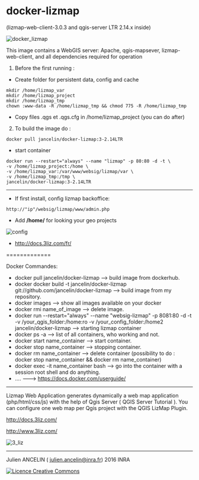 docker-lizmap 
=============

(lizmap-web-client-3.0.3 and qgis-server LTR 2.14.x inside)

![docker_lizmap](https://cloud.githubusercontent.com/assets/6421175/4627293/b7a0a594-5389-11e4-909b-916039a16981.png)


This image contains a WebGIS server: 
Apache, qgis-mapsever, lizmap-web-client, and all dependencies required for operation


1. Before the first running :  

* Create folder for persistent data, config and cache
```
mkdir /home/lizmap_var
mkdir /home/lizmap_project 
mkdir /home/lizmap_tmp
chown :www-data -R /home/lizmap_tmp && chmod 775 -R /home/lizmap_tmp
```

* Copy files .qgs et .qgs.cfg in /home/lizmap_project (you can do after)


2. To build the image do :

```		
docker pull jancelin/docker-lizmap:3-2.14LTR
```		

* start container

 ``` 
 docker run --restart="always" --name "lizmap" -p 80:80 -d -t \
 -v /home/lizmap_project:/home \
 -v /home/lizmap_var:/var/www/websig/lizmap/var \
 -v /home/lizmap_tmp:/tmp \
 jancelin/docker-lizmap:3-2.14LTR
 ``` 

____________________________________________________________________________________

* If first install, config lizmap backoffice:

```
http://"ip"/websig/lizmap/www/admin.php
```

* Add **/home/** for looking your geo projects

![config](https://cloud.githubusercontent.com/assets/6421175/11306233/e945f342-8fb0-11e5-9906-4010b9398ef1.png)

* http://docs.3liz.com/fr/ 



=============


Docker Commandes:

* docker pull jancelin/docker-lizmap --> build image from dockerhub.
* docker docker build -t jancelin/docker-lizmap git://github.com/jancelin/docker-lizmap --> build image from my repository.
* docker images --> show all images available on your docker
* docker rmi name_of_image --> delete image.
* docker run --restart="always" --name "websig-lizmap" -p 8081:80 -d -t -v /your_qgis_folder:/home:ro -v /your_config_folder:/home2 jancelin/docker-lizmap --> starting lizmap container
* docker ps -a --> list of all containers, who working and not.
* docker start name_container --> start container.
* docker stop name_container --> stopping container.
* docker rm name_container --> delete container (possibility to do : docker stop name_container && docker rm name_container)
* docker exec -it name_container bash --> go into the container with a session root shell and do anything.
* .... ---> https://docs.docker.com/userguide/
____________________________________________________________________________________

Lizmap Web Application generates dynamically a web map application (php/html/css/js) with the help of Qgis Server ( QGIS Server Tutorial ). You can configure one web map per Qgis project with the QGIS LizMap Plugin.

http://docs.3liz.com/

http://www.3liz.com/

![3_liz](http://www.3liz.com/assets/img/architecture.png)
____________________________________________________________________________________

Julien ANCELIN ( julien.ancelin@inra.fr) 2016 INRA 

<a rel="license" href="http://creativecommons.org/licenses/by-sa/4.0/"><img alt="Licence Creative Commons" style="border-width:0" src="https://i.creativecommons.org/l/by-sa/4.0/88x31.png" /></a>
